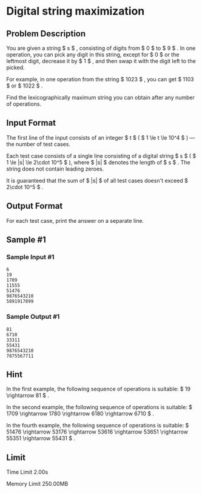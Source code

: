 # Digital string maximization

## Problem Description

You are given a string $ s $ , consisting of digits from $ 0 $ to $ 9 $ . In one operation, you can pick any digit in this string, except for $ 0 $ or the leftmost digit, decrease it by $ 1 $ , and then swap it with the digit left to the picked.

For example, in one operation from the string $ 1023 $ , you can get $ 1103 $ or $ 1022 $ .

Find the lexicographically maximum string you can obtain after any number of operations.

## Input Format

The first line of the input consists of an integer $ t $ ( $ 1 \le t \le 10^4 $ ) — the number of test cases.

Each test case consists of a single line consisting of a digital string $ s $ ( $ 1 \le |s| \le 2\cdot 10^5 $ ), where $ |s| $ denotes the length of $ s $ . The string does not contain leading zeroes.

It is guaranteed that the sum of $ |s| $ of all test cases doesn't exceed $ 2\cdot 10^5 $ .

## Output Format

For each test case, print the answer on a separate line.

## Sample #1

### Sample Input #1

```
6
19
1709
11555
51476
9876543210
5891917899
```

### Sample Output #1

```
81
6710
33311
55431
9876543210
7875567711
```

## Hint

In the first example, the following sequence of operations is suitable: $ 19 \rightarrow 81 $ .

In the second example, the following sequence of operations is suitable: $ 1709 \rightarrow 1780 \rightarrow 6180 \rightarrow 6710 $ .

In the fourth example, the following sequence of operations is suitable: $ 51476 \rightarrow 53176 \rightarrow 53616 \rightarrow 53651 \rightarrow 55351 \rightarrow 55431 $ .

## Limit



Time Limit
2.00s

Memory Limit
250.00MB
